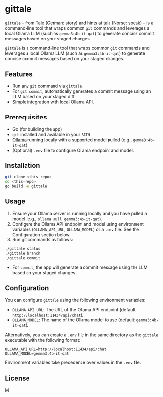 # gittale

`gittale` – from Tale (German: story) and hints at tala (Norse: speak) – is a command-line tool that wraps common `git` commands and leverages a local Ollama LLM (such as `gemma3:4b-it-qat`) to generate concise commit messages based on your staged changes.

`gittale` is a command-line tool that wraps common `git` commands and leverages a local Ollama LLM (such as `gemma3:4b-it-qat`) to generate concise commit messages based on your staged changes.

## Features

- Run any `git` command via `gittale`.
- For `git commit`, automatically generates a commit message using an LLM based on your staged diff.
- Simple integration with local Ollama API.

## Prerequisites

- Go (for building the app)
- `git` installed and available in your `PATH`
- [Ollama](https://ollama.com/) running locally with a supported model pulled (e.g., `gemma3:4b-it-qat`)
- (Optional) `.env` file to configure Ollama endpoint and model.

## Installation

```sh
git clone <this-repo>
cd <this-repo>
go build -o gittale
```

## Usage

1. Ensure your Ollama server is running locally and you have pulled a model (e.g., `ollama pull gemma3:4b-it-qat`).
2. Configure the Ollama API endpoint and model using environment variables (`OLLAMA_API_URL`, `OLLAMA_MODEL`) or a `.env` file. See the Configuration section below.
3. Run git commands as follows:

```sh
./gittale status
./gittale branch
./gittale commit
```

- For `commit`, the app will generate a commit message using the LLM based on your staged changes.

## Configuration

You can configure `gittale` using the following environment variables:

- `OLLAMA_API_URL`: The URL of the Ollama API endpoint (default: `http://localhost:11434/api/chat`).
- `OLLAMA_MODEL`: The name of the Ollama model to use (default: `gemma3:4b-it-qat`).

Alternatively, you can create a `.env` file in the same directory as the `gittale` executable with the following format:

```dotenv
OLLAMA_API_URL=http://localhost:11434/api/chat
OLLAMA_MODEL=gemma3:4b-it-qat
```

Environment variables take precedence over values in the `.env` file.

## License

M
